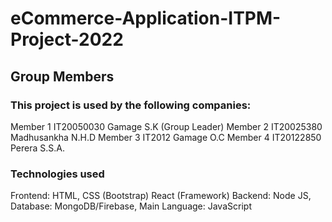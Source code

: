 # eCommerce-Application-ITPM-Project-2022

## Group Members

### This project is used by the following companies:

Member 1 IT20050030 Gamage S.K (Group Leader)
Member 2 IT20025380 Madhusankha N.H.D
Member 3 IT2012 Gamage O.C
Member 4 IT20122850 Perera S.S.A.
### Technologies used

Frontend: HTML, CSS (Bootstrap)
React (Framework)
Backend: Node JS,
Database: MongoDB/Firebase,
Main Language: JavaScript
